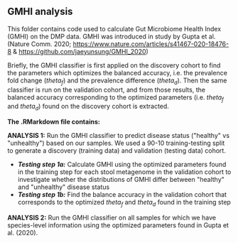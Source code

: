 ## GMHI analysis

This folder contains code used to calculate Gut Microbiome Health Index (GMHI) on the DMP data. GMHI was introduced in study by Gupta et al. (Nature Comm. 2020; https://www.nature.com/articles/s41467-020-18476-8 & https://github.com/jaeyunsung/GMHI_2020)

Briefly, the GMHI classifier is first applied on the discovery cohort to find the parameters which optimizes the balanced accuracy, i.e. the prevalence fold change (_theta<sub>f</sub>_) and the prevalence difference (_theta<sub>d</sub>_). Then the same classifier is run on the validation cohort, and from those results, the balanced accuracy corresponding to the optimized parameters (i.e. _theta<sub>f</sub>_ and _theta<sub>d</sub>_) found on the discovery cohort is extracted.

**The .RMarkdown file contains:**

**ANALYSIS 1:** Run the GMHI classifier to predict disease status ("healthy" vs "unhealthy") based on our samples. We used a 90-10 training-testing split to generate a discovery (training data) and validation (testing data) cohort.
* **_Testing step 1a:_** Calculate GMHI using the optimized parameters found in the training step for each stool metagenome in the validation cohort to investigate whether the distributions of GMHI differ between "healthy" and "unhealthy" disease status
* **_Testing step 1b:_** Find the balance accuracy in the validation cohort that corresponds to the optimized _theta<sub>f</sub>_ and _theta<sub>d</sub>_ found in the training step  

**ANALYSIS 2:** Run the GMHI classifier on all samples for which we have species-level information using the optimized parameters found in Gupta et al. (2020).
